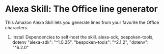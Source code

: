 # Alexa Skill: The Office line generator 
This Amazon Alexa Skill lets you generate lines from your favorite the Office characters.

1. Install Dependencies to self-host the skill.
alexa-sdk, bespoken-tools, dotenv
"alexa-sdk": "^1.0.25",
"bespoken-tools": "^2.1.2",
"dotenv": "^6.2.0"


